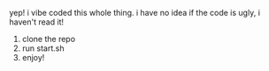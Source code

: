 yep! i vibe coded this whole thing. i have no idea if the code is ugly, i haven't read it!

1. clone the repo
2. run start.sh
3. enjoy!
